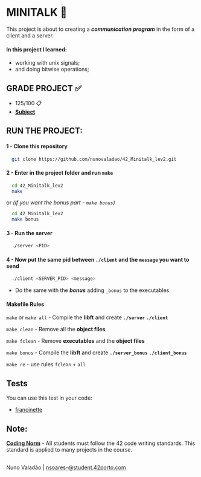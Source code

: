 
# MINITALK 📡

This project is about to creating a ***communication program*** in the form of a client and a server. 

#### In this project I learned:
- working with unix signals;
- and doing bitwise operations;


## GRADE PROJECT ✅
- 125/100 📋
- [**Subject**](https://github.com/nunovaladao/42_Minitalk_lev2/blob/main/extras/en.subject.pdf) 

## RUN THE PROJECT:

#### 1 - Clone this repository
```bash
  git clone https://github.com/nunovaladao/42_Minitalk_lev2.git
```

#### 2 - Enter in the project folder and run `make`

```bash
  cd 42_Minitalk_lev2
  make
```
or *(if you want the bonus part - `make bonus`)*
```bash
  cd 42_Minitalk_lev2
  make bonus
```

#### 3 - Run the server 

```bash
  ./server <PID>
```

#### 4 - Now put the same pid between `./client` and the `message` you want to send 

```bash
  ./client <SERVER_PID> <message>
```
* Do the same with the ***bonus*** adding `_bonus` to the executables.

#### Makefile Rules

`make` or `make all` - Compile the **libft** and create **`./server`**  **`./client`** 

`make clean` - Remove all the **object files**

`make fclean` - Remove **executables** and the **object files**

`make bonus` - Compile the **libft** and create **`./server_bonus`**  **`./client_bonus`**

`make re` - use rules `fclean` + `all`

## Tests
You can use this test in your code:
- [francinette](https://github.com/xicodomingues/francinette) 

## Note:

[**Coding Norm**](https://github.com/nunovaladao/42_Minitalk_lev2/blob/main/extras/en_norm.pdf) - All students must follow the 42 code writing standards. This standard is applied to many projects in the course.
##
Nuno Valadão | nsoares-@student.42porto.com 


